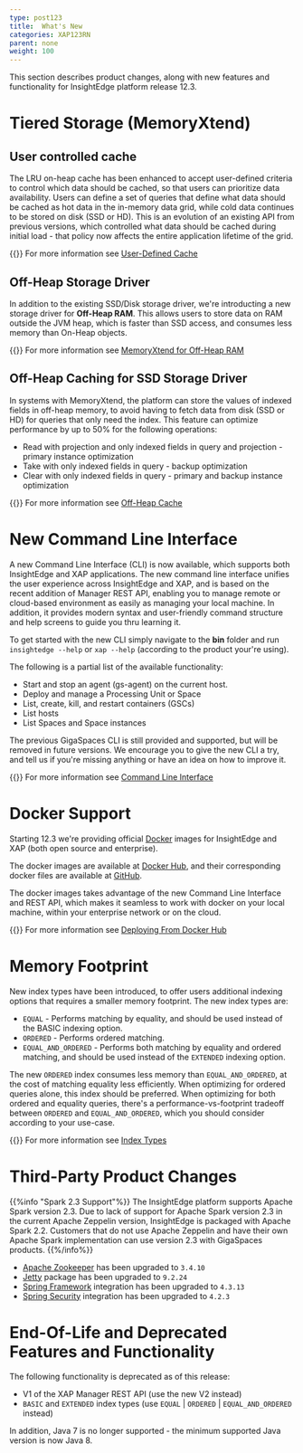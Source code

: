 ```yaml
---
type: post123
title:  What's New
categories: XAP123RN
parent: none
weight: 100
---
```


This section describes product changes, along with new features and functionality for InsightEdge platform release 12.3.

# Tiered Storage (MemoryXtend)

## User controlled cache

The LRU on-heap cache has been enhanced to accept user-defined criteria to control which data should be cached, so that users can prioritize data availability. Users can define a set of queries that define what data should be cached as hot data in the in-memory data grid, while cold data continues to be stored on disk (SSD or HD). This is an evolution of an existing API from previous versions, which controlled what data should be cached during initial load - that policy now affects the entire application lifetime of the grid.

{{<infosign>}} For more information see [User-Defined Cache](../admin/memoryxtend-overview.html#user-defined-cache)

## Off-Heap Storage Driver

In addition to the existing SSD/Disk storage driver, we're introducting a new storage driver for **Off-Heap RAM**. This allows users to store data on RAM outside the JVM heap, which is faster than SSD access, and consumes less memory than On-Heap objects.

{{<infosign>}} For more information see [MemoryXtend for Off-Heap RAM](../admin/memoryxtend-ohr.html)


## Off-Heap Caching for SSD Storage Driver

In systems with MemoryXtend, the platform can store the values of indexed fields in off-heap memory, to avoid having to fetch data from disk (SSD or HD) for queries that only need the index. This feature can optimize performance by up to 50% for the following operations:

- Read with projection and only indexed fields in query and projection - primary instance optimization
- Take with only indexed fields in query - backup optimization
- Clear with only indexed fields in query - primary and backup instance optimization

{{<infosign>}} For more information see [Off-Heap Cache](../admin/memoryxtend-rocksdb-ssd.html#off-heap-cache)

# New Command Line Interface

A new Command Line Interface (CLI) is now available, which supports both InsightEdge and XAP applications. The new command line interface unifies the user experience across InsightEdge and XAP, and is based on the recent addition of Manager REST API, enabling you to manage remote or cloud-based environment as easily as managing your local machine. In addition, it provides modern syntax and user-friendly command structure and help screens to guide you thru learning it.

To get started with the new CLI simply navigate to the **bin** folder and run `insightedge --help` or `xap --help` (according to the product your're using).

The following is a partial list of the available functionality:

- Start and stop an agent (gs-agent) on the current host.
- Deploy and manage a Processing Unit or Space
- List, create, kill, and restart containers (GSCs)
- List hosts
- List Spaces and Space instances

The previous GigaSpaces CLI is still provided and supported, but will be removed in future versions. We encourage you to give the new CLI a try, and tell us if you're missing anything or have an idea on how to improve it.

{{<infosign>}} For more information see [Command Line Interface](../admin/admin-interactive-cli.html)

# Docker Support

Starting 12.3 we're providing official [Docker](https://www.docker.com) images for InsightEdge and XAP (both open source and enterprise).

The docker images are available at [Docker Hub](https://hub.docker.com/r/gigaspaces/), and their corresponding docker files are available at [GitHub](https://github.com/gigaspaces/docker).

The docker images takes advantage of the new Command Line Interface and REST API, which makes it seamless to work with docker on your local machine, within your enterprise network or on the cloud.

{{<infosign>}} For more information see [Deploying From Docker Hub](../started/docker-deployment-xap.html)

# Memory Footprint

New index types have been introduced, to offer users additional indexing options that requires a smaller memory footprint. The new index types are:

- `EQUAL` - Performs matching by equality, and should be used instead of the BASIC indexing option.
- `ORDERED` - Performs ordered matching.
- `EQUAL_AND_ORDERED` - Performs both matching by equality and ordered matching, and should be used instead of the `EXTENDED` indexing option.

The new `ORDERED` index consumes less memory than `EQUAL_AND_ORDERED`, at the cost of matching equality less efficiently. When optimizing for ordered queries alone, this index should be preferred. When optimizing for both ordered and equality queries, there's a performance-vs-footprint tradeoff between `ORDERED` and `EQUAL_AND_ORDERED`, which you should consider according to your use-case.

{{<infosign>}} For more information see [Index Types](../dev-java/indexing.html#index-types)

# Third-Party Product Changes

{{%info "Spark 2.3 Support"%}}
The InsightEdge platform supports Apache Spark version 2.3. Due to lack of support for Apache Spark version 2.3 in the current Apache Zeppelin version, InsightEdge is packaged with Apache Spark 2.2. Customers that do not use Apache Zeppelin and have their own Apache Spark implementation can use version 2.3 with GigaSpaces products.
{{%/info%}}

* [Apache Zookeeper](https://zookeeper.apache.org/) has been upgraded to `3.4.10`
* [Jetty](http://www.eclipse.org/jetty/) package has been upgraded to `9.2.24`
* [Spring Framework](https://projects.spring.io/spring-framework/) integration has been upgraded to `4.3.13`
* [Spring Security](http://projects.spring.io/spring-security/) integration has been upgraded to `4.2.3`

# End-Of-Life and Deprecated Features and Functionality

The following functionality is deprecated as of this release:

- V1 of the XAP Manager REST API (use the new V2 instead)
- `BASIC` and `EXTENDED` index types (use `EQUAL` | `ORDERED` | `EQUAL_AND_ORDERED` instead)

In addition, Java 7 is no longer supported - the minimum supported Java version is now Java 8.